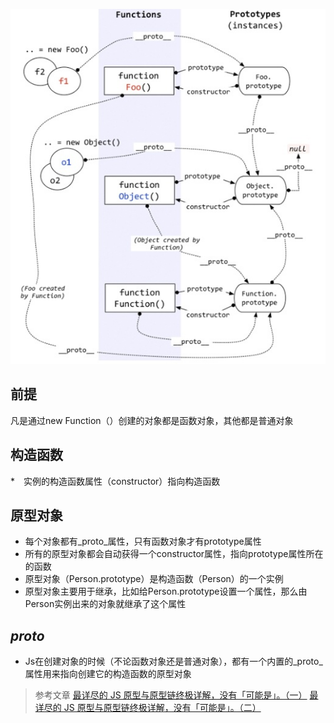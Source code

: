 ![](https://raw.githubusercontent.com/Gloria1124/picgo/main/v2-1e9d8bb9e32c64bd0aa98743eda69bea_r.jpg)
## 前提
凡是通过new Function（）创建的对象都是函数对象，其他都是普通对象
## 构造函数
*　实例的构造函数属性（constructor）指向构造函数

## 原型对象
* 每个对象都有_proto_属性，只有函数对象才有prototype属性
* 所有的原型对象都会自动获得一个constructor属性，指向prototype属性所在的函数
* 原型对象（Person.prototype）是构造函数（Person）的一个实例
* 原型对象主要用于继承，比如给Person.prototype设置一个属性，那么由Person实例出来的对象就继承了这个属性
## _proto_  
* Js在创建对象的时候（不论函数对象还是普通对象），都有一个内置的_proto_属性用来指向创建它的构造函数的原型对象



> 参考文章 
[最详尽的 JS 原型与原型链终极详解，没有「可能是」。（一）](https://www.jianshu.com/p/dee9f8b14771)
[最详尽的 JS 原型与原型链终极详解，没有「可能是」。（二）](https://www.jianshu.com/p/652991a67186)
